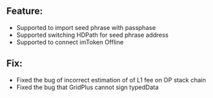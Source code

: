 ## Feature:
- Supported to import seed phrase with passphase
- Supported switching HDPath for seed phrase address
- Supported to connect imToken Offline
## Fix:
- Fixed the bug of incorrect estimation of of L1 fee on OP stack chain
- Fixed the bug that GridPlus cannot sign typedData